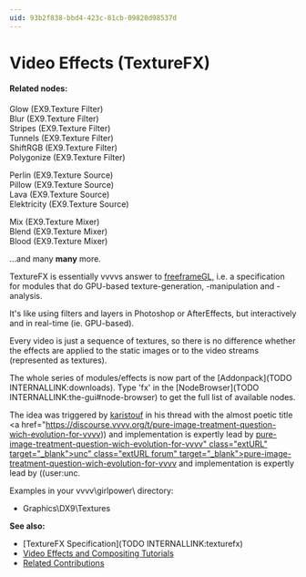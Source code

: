 ```yaml
---
uid: 93b2f838-bbd4-423c-81cb-09820d98537d
---
```


# Video Effects (TextureFX)


#### Related nodes:
<span class="node">Glow (EX9.Texture Filter)</span>  
<span class="node">Blur (EX9.Texture Filter)</span>  
<span class="node">Stripes (EX9.Texture Filter)</span>  
<span class="node">Tunnels (EX9.Texture Filter)</span>  
<span class="node">ShiftRGB (EX9.Texture Filter)</span>  
<span class="node">Polygonize (EX9.Texture Filter)</span>  

<span class="node">Perlin (EX9.Texture Source)</span>  
<span class="node">Pillow (EX9.Texture Source)</span>  
<span class="node">Lava (EX9.Texture Source)</span>  
<span class="node">Elektricity (EX9.Texture Source)</span>  

<span class="node">Mix (EX9.Texture Mixer)</span>  
<span class="node">Blend (EX9.Texture Mixer)</span>  
<span class="node">Blood (EX9.Texture Mixer)</span>  

...and many **many** more.  



TextureFX is essentially vvvvs answer to <a href="http://freeframe.svn.sourceforge.net/viewvc/freeframe/trunk/docs/specification.html" class="extURL" target="_blank">freeframeGL</a>, i.e. a specification for modules that do GPU-based texture-generation, -manipulation and -analysis.  

It's like using filters and layers in Photoshop or AfterEffects, but interactively and in real-time (ie. GPU-based).  

Every video is just a sequence of textures, so there is no difference whether the effects are applied to the static images or to the video streams (represented as textures).  

The whole series of modules/effects is now part of the [Addonpack](TODO INTERNALLINK:downloads). Type 'fx' in the [NodeBrowser](TODO INTERNALLINK:the-gui#node-browser) to get the full list of available nodes.  

The idea was triggered by <span class="user"><a href="https://vvvv.org/users/karistouf" class="extURL" target="_blank">karistouf</a></span> in his thread with the almost poetic title <a href="https://discourse.vvvv.org/t/pure-image-treatment-question-wich-evolution-for-vvvv)) and implementation is expertly lead by <span class="user"><a href="https://vvvv.org/users/unc" class="extURL forum" target="_blank">pure-image-treatment-question-wich-evolution-for-vvvv" class="extURL" target="_blank">unc" class="extURL forum" target="_blank">pure-image-treatment-question-wich-evolution-for-vvvv</a></span> and implementation is expertly lead by ((user:unc</a>.  

Examples in your vvvv\girlpower\ directory:  
* Graphics\DX9\Textures  

**See also:**  
* [TextureFX Specification](TODO INTERNALLINK:texturefx)  
* <a href="https://vvvv.org/contribution/video-effects-and-compositing-tutorials" class="extURL contribution" target="_blank">Video Effects and Compositing Tutorials</a>  
* <a href="https://vvvv.org/contributions/1353+1351+2439+1352+7934+2438+1354+1355/5693+1584+2750+1583+2399+4175" class="extURL" target="_blank">Related Contributions</a>  


